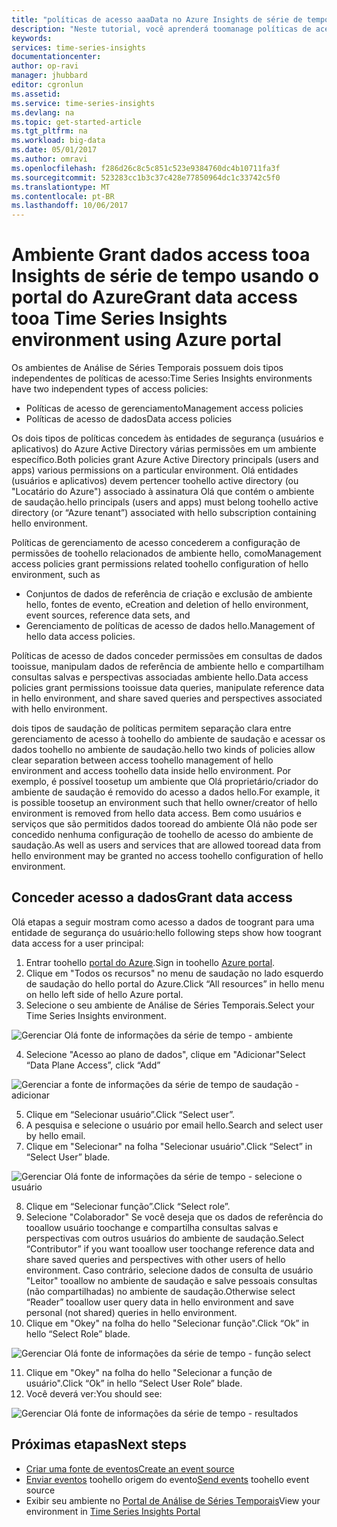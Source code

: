 ```yaml
---
title: "políticas de acesso aaaData no Azure Insights de série de tempo | Microsoft Docs"
description: "Neste tutorial, você aprenderá toomanage políticas de acesso de dados em informações da série de tempo"
keywords: 
services: time-series-insights
documentationcenter: 
author: op-ravi
manager: jhubbard
editor: cgronlun
ms.assetid: 
ms.service: time-series-insights
ms.devlang: na
ms.topic: get-started-article
ms.tgt_pltfrm: na
ms.workload: big-data
ms.date: 05/01/2017
ms.author: omravi
ms.openlocfilehash: f286d26c8c5c851c523e9384760dc4b10711fa3f
ms.sourcegitcommit: 523283cc1b3c37c428e77850964dc1c33742c5f0
ms.translationtype: MT
ms.contentlocale: pt-BR
ms.lasthandoff: 10/06/2017
---
```

# <a name="grant-data-access-tooa-time-series-insights-environment-using-azure-portal"></a><span data-ttu-id="e5ccf-103">Ambiente Grant dados access tooa Insights de série de tempo usando o portal do Azure</span><span class="sxs-lookup"><span data-stu-id="e5ccf-103">Grant data access tooa Time Series Insights environment using Azure portal</span></span>

<span data-ttu-id="e5ccf-104">Os ambientes de Análise de Séries Temporais possuem dois tipos independentes de políticas de acesso:</span><span class="sxs-lookup"><span data-stu-id="e5ccf-104">Time Series Insights environments have two independent types of access policies:</span></span>

* <span data-ttu-id="e5ccf-105">Políticas de acesso de gerenciamento</span><span class="sxs-lookup"><span data-stu-id="e5ccf-105">Management access policies</span></span>
* <span data-ttu-id="e5ccf-106">Políticas de acesso de dados</span><span class="sxs-lookup"><span data-stu-id="e5ccf-106">Data access policies</span></span>

<span data-ttu-id="e5ccf-107">Os dois tipos de políticas concedem às entidades de segurança (usuários e aplicativos) do Azure Active Directory várias permissões em um ambiente específico.</span><span class="sxs-lookup"><span data-stu-id="e5ccf-107">Both policies grant Azure Active Directory principals (users and apps) various permissions on a particular environment.</span></span> <span data-ttu-id="e5ccf-108">Olá entidades (usuários e aplicativos) devem pertencer toohello active directory (ou "Locatário do Azure") associado à assinatura Olá que contém o ambiente de saudação.</span><span class="sxs-lookup"><span data-stu-id="e5ccf-108">hello principals (users and apps) must belong toohello active directory (or “Azure tenant”) associated with hello subscription containing hello environment.</span></span>

<span data-ttu-id="e5ccf-109">Políticas de gerenciamento de acesso concederem a configuração de permissões de toohello relacionados de ambiente hello, como</span><span class="sxs-lookup"><span data-stu-id="e5ccf-109">Management access policies grant permissions related toohello configuration of hello environment, such as</span></span>
*   <span data-ttu-id="e5ccf-110">Conjuntos de dados de referência de criação e exclusão de ambiente hello, fontes de evento, e</span><span class="sxs-lookup"><span data-stu-id="e5ccf-110">Creation and deletion of hello environment, event sources, reference data sets, and</span></span>
*   <span data-ttu-id="e5ccf-111">Gerenciamento de políticas de acesso de dados hello.</span><span class="sxs-lookup"><span data-stu-id="e5ccf-111">Management of hello data access policies.</span></span>

<span data-ttu-id="e5ccf-112">Políticas de acesso de dados conceder permissões em consultas de dados tooissue, manipulam dados de referência de ambiente hello e compartilham consultas salvas e perspectivas associadas ambiente hello.</span><span class="sxs-lookup"><span data-stu-id="e5ccf-112">Data access policies grant permissions tooissue data queries, manipulate reference data in hello environment, and share saved queries and perspectives associated with hello environment.</span></span>

<span data-ttu-id="e5ccf-113">dois tipos de saudação de políticas permitem separação clara entre gerenciamento de acesso à toohello do ambiente de saudação e acessar os dados toohello no ambiente de saudação.</span><span class="sxs-lookup"><span data-stu-id="e5ccf-113">hello two kinds of policies allow clear separation between access toohello management of hello environment and access toohello data inside hello environment.</span></span> <span data-ttu-id="e5ccf-114">Por exemplo, é possível toosetup um ambiente que Olá proprietário/criador do ambiente de saudação é removido do acesso a dados hello.</span><span class="sxs-lookup"><span data-stu-id="e5ccf-114">For example, it is possible toosetup an environment such that hello owner/creator of hello environment is removed from hello data access.</span></span> <span data-ttu-id="e5ccf-115">Bem como usuários e serviços que são permitidos dados tooread do ambiente Olá não pode ser concedido nenhuma configuração de toohello de acesso do ambiente de saudação.</span><span class="sxs-lookup"><span data-stu-id="e5ccf-115">As well as users and services that are allowed tooread data from hello environment may be granted no access toohello configuration of hello environment.</span></span>

## <a name="grant-data-access"></a><span data-ttu-id="e5ccf-116">Conceder acesso a dados</span><span class="sxs-lookup"><span data-stu-id="e5ccf-116">Grant data access</span></span>
<span data-ttu-id="e5ccf-117">Olá etapas a seguir mostram como acesso a dados de toogrant para uma entidade de segurança do usuário:</span><span class="sxs-lookup"><span data-stu-id="e5ccf-117">hello following steps show how toogrant data access for a user principal:</span></span>

1.  <span data-ttu-id="e5ccf-118">Entrar toohello [portal do Azure](https://portal.azure.com).</span><span class="sxs-lookup"><span data-stu-id="e5ccf-118">Sign in toohello [Azure portal](https://portal.azure.com).</span></span>
2.  <span data-ttu-id="e5ccf-119">Clique em "Todos os recursos" no menu de saudação no lado esquerdo de saudação do hello portal do Azure.</span><span class="sxs-lookup"><span data-stu-id="e5ccf-119">Click “All resources” in hello menu on hello left side of hello Azure portal.</span></span>
3.  <span data-ttu-id="e5ccf-120">Selecione o seu ambiente de Análise de Séries Temporais.</span><span class="sxs-lookup"><span data-stu-id="e5ccf-120">Select your Time Series Insights environment.</span></span>

  ![Gerenciar Olá fonte de informações da série de tempo - ambiente](media/data-access/getstarted-grant-data-access1.png)

4.  <span data-ttu-id="e5ccf-122">Selecione "Acesso ao plano de dados", clique em "Adicionar"</span><span class="sxs-lookup"><span data-stu-id="e5ccf-122">Select “Data Plane Access”, click “Add”</span></span>

  ![Gerenciar a fonte de informações da série de tempo de saudação - adicionar](media/data-access/getstarted-grant-data-access2.png)

5.  <span data-ttu-id="e5ccf-124">Clique em “Selecionar usuário”.</span><span class="sxs-lookup"><span data-stu-id="e5ccf-124">Click “Select user”.</span></span>
6.  <span data-ttu-id="e5ccf-125">A pesquisa e selecione o usuário por email hello.</span><span class="sxs-lookup"><span data-stu-id="e5ccf-125">Search and select user by hello email.</span></span>
7.  <span data-ttu-id="e5ccf-126">Clique em "Selecionar" na folha "Selecionar usuário".</span><span class="sxs-lookup"><span data-stu-id="e5ccf-126">Click “Select” in “Select User” blade.</span></span>

  ![Gerenciar Olá fonte de informações da série de tempo - selecione o usuário](media/data-access/getstarted-grant-data-access3.png)

8.  <span data-ttu-id="e5ccf-128">Clique em “Selecionar função”.</span><span class="sxs-lookup"><span data-stu-id="e5ccf-128">Click “Select role”.</span></span>
9.  <span data-ttu-id="e5ccf-129">Selecione "Colaborador" Se você deseja que os dados de referência do tooallow usuário toochange e compartilha consultas salvas e perspectivas com outros usuários do ambiente de saudação.</span><span class="sxs-lookup"><span data-stu-id="e5ccf-129">Select “Contributor” if you want tooallow user toochange reference data and share saved queries and perspectives with other users of hello environment.</span></span> <span data-ttu-id="e5ccf-130">Caso contrário, selecione dados de consulta de usuário "Leitor" tooallow no ambiente de saudação e salve pessoais consultas (não compartilhadas) no ambiente de saudação.</span><span class="sxs-lookup"><span data-stu-id="e5ccf-130">Otherwise select “Reader” tooallow user query data in hello environment and save personal (not shared) queries in hello environment.</span></span>
10. <span data-ttu-id="e5ccf-131">Clique em "Okey" na folha do hello "Selecionar função".</span><span class="sxs-lookup"><span data-stu-id="e5ccf-131">Click “Ok” in hello “Select Role” blade.</span></span>

  ![Gerenciar Olá fonte de informações da série de tempo - função select](media/data-access/getstarted-grant-data-access4.png)

11. <span data-ttu-id="e5ccf-133">Clique em "Okey" na folha do hello "Selecionar a função de usuário".</span><span class="sxs-lookup"><span data-stu-id="e5ccf-133">Click “Ok” in hello “Select User Role” blade.</span></span>
12. <span data-ttu-id="e5ccf-134">Você deverá ver:</span><span class="sxs-lookup"><span data-stu-id="e5ccf-134">You should see:</span></span>

  ![Gerenciar Olá fonte de informações da série de tempo - resultados](media/data-access/getstarted-grant-data-access5.png)

## <a name="next-steps"></a><span data-ttu-id="e5ccf-136">Próximas etapas</span><span class="sxs-lookup"><span data-stu-id="e5ccf-136">Next steps</span></span>

* [<span data-ttu-id="e5ccf-137">Criar uma fonte de eventos</span><span class="sxs-lookup"><span data-stu-id="e5ccf-137">Create an event source</span></span>](time-series-insights-add-event-source.md)
* <span data-ttu-id="e5ccf-138">[Enviar eventos](time-series-insights-send-events.md) toohello origem do evento</span><span class="sxs-lookup"><span data-stu-id="e5ccf-138">[Send events](time-series-insights-send-events.md) toohello event source</span></span>
* <span data-ttu-id="e5ccf-139">Exibir seu ambiente no [Portal de Análise de Séries Temporais](https://insights.timeseries.azure.com)</span><span class="sxs-lookup"><span data-stu-id="e5ccf-139">View your environment in [Time Series Insights Portal](https://insights.timeseries.azure.com)</span></span>

